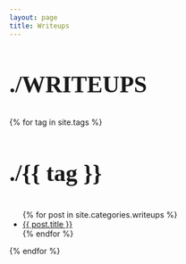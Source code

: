 ```yaml
---
layout: page
title: Writeups
---
```


<section>

  <h2 style="font-family: 'ohgodno';font-size: 300%;">./WRITEUPS</h2>
  {% for tag in site.tags %}
  <h3 style="font-family: 'ohgodno';font-size: 300%;">./{{ tag }}</h3>
  <ul>
    {% for post in site.categories.writeups %}
      <li><a href="{{ post.url }}">{{ post.title }}</a></li>
    {% endfor %}
  </ul>
  {% endfor %}
<!-- <h4>site tags are : {{ site.tags }}</h4> -->
</section>
